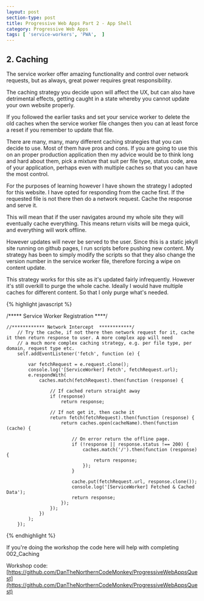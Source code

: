 ```yaml
---
layout: post
section-type: post
title: Progressive Web Apps Part 2 - App Shell
category: Progressive Web Apps
tags: [ 'service-workers', 'PWA',  ]
---
```


## 2. Caching

The service worker offer amazing functionality and control over network requests, but as always, great power requires great responsibility.

The caching strategy you decide upon will affect the UX, but can also have detrimental effects, getting caught in a state whereby you cannot update your own website properly.

If you followed the earlier tasks and set your service worker to delete the old caches when the service worker file changes then you can at least force a reset if you remember to update that file.

There are many, many, many different caching strategies that you can decide to use. Most of them have pros and cons. If you are going to use this on an proper production application then my advice would be to think long and hard about them, pick a mixture that suit per file type, status code, area of your application, perhaps even with multiple caches so that you can have the most control.

For the purposes of learning however I have shown the strategy I adopted for this website. I have opted for responding from the cache first. If the requested file is not there then do a network request. Cache the response and serve it.

This will mean that if the user navigates around my whole site they will eventually cache everything. This means return visits will be mega quick, and everything will work offline.

However updates will never be served to the user. Since this is a static jekyll site running on github pages, I run scripts before pushing new content. My strategy has been to simply modify the scripts so that they also change the version number in the service worker file, therefore forcing a wipe on content update.

This strategy works for this site as it's updated fairly infrequently. However it's still overkill to purge the whole cache. Ideally I would have multiple caches for different content. So that I only purge what's needed.

{% highlight javascript %}

/***** Service Worker Registration ****/

    //************ Network Intercept  ************/
        // Try the cache, if not there then network request for it, cache it then return response to user. A more complex app will need
        // a much more complex caching strategy, e.g. per file type, per domain, request type etc.
        self.addEventListener('fetch', function (e) {
    
            var fetchRequest = e.request.clone();
            console.log('[ServiceWorker] Fetch', fetchRequest.url);
            e.respondWith(
                caches.match(fetchRequest).then(function (response) {
    
                    // If cached return straight away
                    if (response)
                        return response;
    
                    // If not get it, then cache it
                    return fetch(fetchRequest).then(function (response) {
                        return caches.open(cacheName).then(function (cache) {
    
                            // On error return the offline page.
                            if (!response || response.status !== 200) {
                                caches.match('/').then(function (response) {
                                    return response;
                                });
                            }
    
                            cache.put(fetchRequest.url, response.clone());
                            console.log('[ServiceWorker] Fetched & Cached Data');
                            return response;
                        });
                    });
                })
            );
        });
     
{% endhighlight %}

If you're doing the workshop the code here will help with completing 002_Caching

Workshop code: [https://github.com/DanTheNorthernCodeMonkey/ProgressiveWebAppsQuest](https://github.com/DanTheNorthernCodeMonkey/ProgressiveWebAppsQuest)


